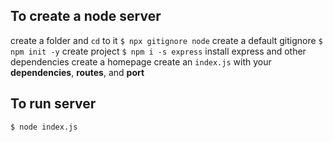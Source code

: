 
## To create a node server
create a folder and `cd` to it
`$ npx gitignore node` create a default gitignore
`$ npm init -y` create project
`$ npm i -s express` install express and other dependencies
create a homepage
create an `index.js` with your **dependencies**, **routes**, and **port**

## To run server
`$ node index.js`
